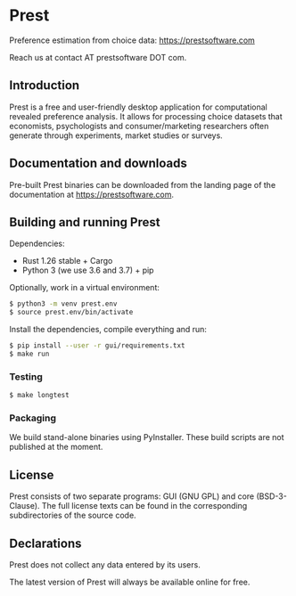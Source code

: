 # Prest

Preference estimation from choice data: https://prestsoftware.com

Reach us at contact AT prestsoftware DOT com.

## Introduction

Prest is a free and user-friendly desktop application for computational revealed
preference analysis. It allows for processing choice datasets that economists,
psychologists and consumer/marketing researchers often generate through
experiments, market studies or surveys.

## Documentation and downloads

Pre-built Prest binaries can be downloaded from the landing page of the
documentation at https://prestsoftware.com.

## Building and running Prest

Dependencies:
* Rust 1.26 stable + Cargo
* Python 3 (we use 3.6 and 3.7) + pip

Optionally, work in a virtual environment:

```bash
$ python3 -m venv prest.env
$ source prest.env/bin/activate
```

Install the dependencies, compile everything and run:

```bash
$ pip install --user -r gui/requirements.txt
$ make run
```

### Testing

```bash
$ make longtest
```

### Packaging

We build stand-alone binaries using PyInstaller. These build scripts are not
published at the moment.

## License

Prest consists of two separate programs: GUI (GNU GPL) and core (BSD-3-Clause).
The full license texts can be found in the corresponding subdirectories of the source code.

## Declarations

Prest does not collect any data entered by its users.

The latest version of Prest will always be available online for free.
